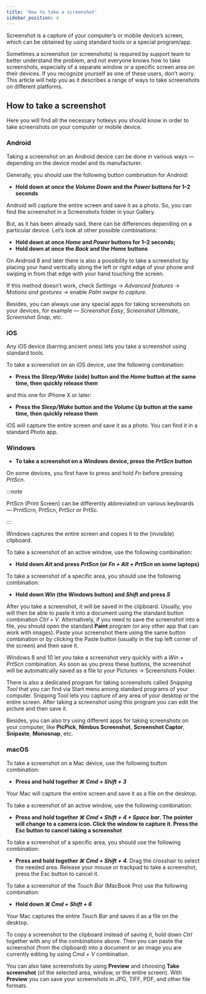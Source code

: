 ```yaml
---
title: 'How to take a screenshot'
sidebar_position: 4
---
```


Screenshot is a capture of your computer’s or mobile device’s screen, which can be obtained by using standard tools or a special program/app.

Sometimes a screenshot (or screenshots) is required by support team to better understand the problem, and not everyone knows how to take screenshots, especially of a separate window or a specific screen area on their devices. If you recognize yourself as one of these users, don’t worry. This article will help you as it describes a range of ways to take screenshots on different platforms.

## How to take a screenshot

Here you will find all the necessary hotkeys you should know in order to take screenshots on your computer or mobile device.

### Android

Taking a screenshot on an Android device can be done in various ways — depending on the device model and its manufacturer.

Generally, you should use the following button combination for Android:

- **Hold down at once the *Volume Down* and the *Power* buttons for 1–2 seconds**

Android will capture the entire screen and save it as a photo. So, you can find the screenshot in a Screenshots folder in your Gallery.

But, as it has been already said, there can be differences depending on a particular device. Let’s look at other possible combinations:

- **Hold down at once *Home* and *Power* buttons for 1–2 seconds;**
- **Hold down at once the *Back* and the *Home* buttons**

On Android 8 and later there is also a possibility to take a screenshot by placing your hand vertically along the left or right edge of your phone and swiping in from that edge with your hand touching the screen.

If this method doesn’t work, check *Settings* → *Advanced features* → *Motions and gestures* → enable *Palm swipe to capture*.

Besides, you can always use any special apps for taking screenshots on your devices, for example — *Screenshot Easy*, *Screenshot Ultimate*, *Screenshot Snap*, etc.

### iOS

Any iOS device (barring ancient ones) lets you take a screenshot using standard tools.

To take a screenshot on an iOS device, use the following combination:

- **Press the *Sleep/Wake* (side) button and the *Home* button at the same time, then quickly release them**

and this one for iPhone X or later:

- **Press the *Sleep/Wake* button and the *Volume Up* button at the same time, then quickly release them**

iOS will capture the entire screen and save it as a photo. You can find it in a standard Photo app.

### Windows

- **To take a screenshot on a Windows device, press the *PrtScn* button**

On some devices, you first have to press and hold *Fn* before pressing *PrtScn*.

:::note

PrtScn (Print Screen) can be differently abbreviated on various keyboards — PrntScrn, PrtScn, PrtScr or PrtSc.

:::

Windows captures the entire screen and copies it to the (invisible) clipboard.

To take a screenshot of an active window, use the following combination:

- **Hold down *Alt* and press *PrtScn* (or *Fn + Alt + PrtScn* on some laptops)**

To take a screenshot of a specific area, you should use the following combination:

- **Hold down *Win* (the Windows button) and *Shift* and press *S***

After you take a screenshot, it will be saved in the clipboard. Usually, you will then be able to paste it into a document using the standard button combination *Ctrl + V*. Alternatively, if you need to save the screenshot into a file, you should open the standard **Paint** program (or any other app that can work with images). Paste your screenshot there using the same button combination or by clicking the Paste button (usually in the top left corner of the screen) and then save it.

Windows 8 and 10 let you take a screenshot very quickly with a *Win + PrtScn* combination. As soon as you press these buttons, the screenshot will be automatically saved as a file to your Pictures → Screenshots Folder.

There is also a dedicated program for taking screenshots called *Snipping Tool* that you can find via Start menu among standard programs of your computer. Snipping Tool lets you capture of any area of your desktop or the entire screen. After taking a screenshot using this program you can edit the picture and then save it.

Besides, you can also try using different apps for taking screenshots on your computer, like **PicPick**, **Nimbus Screenshot**, **Screenshot Captor**, **Snipaste**, **Monosnap**, etc.

### macOS

To take a screenshot on a Mac device, use the following button combination:

- **Press and hold together *⌘ Cmd + Shift + 3***

Your Mac will capture the entire screen and save it as a file on the desktop.

To take a screenshot of an active window, use the following combination:

- **Press and hold together *⌘ Cmd + Shift + 4 + Space bar*.  The pointer will change to a camera icon. Click the window to capture it. Press the Esc button to cancel taking a screenshot**

To take a screenshot of a specific area, you should use the following combination:

- **Press and hold together *⌘ Cmd + Shift + 4***. Drag the crosshair to select the needed area. Release your mouse or trackpad to take a screenshot, press the Esc button to cancel it.

To take a screenshot of the *Touch Bar* (MacBook Pro) use the following combination:

- **Hold down *⌘ Cmd + Shift + 6***

Your Mac captures the entire *Touch Bar* and saves it as a file on the desktop.

To copy a screenshot to the clipboard instead of saving it, hold down *Ctrl* together with any of the combinations above. Then you can paste the screenshot (from the clipboard) into a document or an image you are currently editing by using *Cmd + V* combination.

You can also take screenshots by using **Preview** and choosing **Take screenshot** (of the selected area, window, or the entire screen). With **Preview** you can save your screenshots in JPG, TIFF, PDF, and other file formats.
